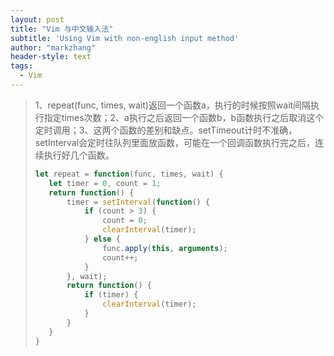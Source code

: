 ```yaml
---
layout: post
title: "Vim 与中文输入法"
subtitle: 'Using Vim with non-english input method'
author: "markzhang"
header-style: text
tags:
  - Vim
---
```


> 1、repeat(func, times, wait)返回一个函数a，执行的时候按照wait间隔执行指定times次数；2、a执行之后返回一个函数b，b函数执行之后取消这个定时调用；3、这两个函数的差别和缺点。setTimeout计时不准确，setInterval会定时往队列里面放函数，可能在一个回调函数执行完之后，连续执行好几个函数。
>```javascript
>let repeat = function(func, times, wait) {
>    let timer = 0, count = 1;
>    return function() {
>        timer = setInterval(function() {
>            if (count > 3) {
>                count = 0;
>                clearInterval(timer);
>            } else {
>                func.apply(this, arguments);
>                count++;
>            }
>        }, wait);
>        return function() {
>            if (timer) {
>                clearInterval(timer);
>            }
>        }
>    }
>}
>```